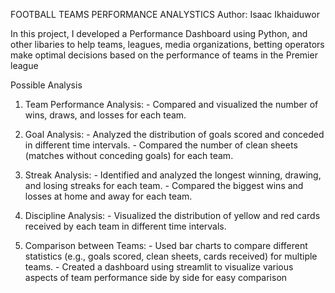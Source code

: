 FOOTBALL TEAMS PERFORMANCE ANALYSTICS
Author: Isaac Ikhaiduwor

In this project, I developed a Performance Dashboard using Python, and other libaries to help teams, leagues, media organizations, betting operators make optimal decisions based on the performance of teams in the Premier league

Possible Analysis
1. Team Performance Analysis: - Compared and visualized the number of wins, draws, and losses for each team.

2. Goal Analysis: - Analyzed the distribution of goals scored and conceded in different time intervals. - Compared the number of clean sheets (matches without conceding goals) for each team.

3. Streak Analysis: - Identified and analyzed the longest winning, drawing, and losing streaks for each team. - Compared the biggest wins and losses at home and away for each team.

4. Discipline Analysis: - Visualized the distribution of yellow and red cards received by each team in different time intervals.

5. Comparison between Teams: - Used bar charts to compare different statistics (e.g., goals scored, clean sheets, cards received) for multiple teams. - Created a dashboard using streamlit to visualize various aspects of team performance side by side for easy comparison
